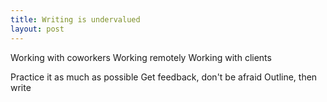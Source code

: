 ```yaml
---
title: Writing is undervalued
layout: post
---
```


Working with coworkers
Working remotely
Working with clients

Practice it as much as possible
Get feedback, don't be afraid
Outline, then write